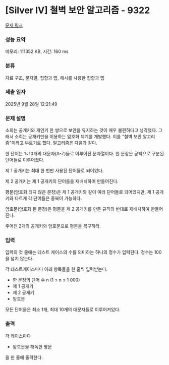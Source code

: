 # [Silver IV] 철벽 보안 알고리즘 - 9322 

[문제 링크](https://www.acmicpc.net/problem/9322) 

### 성능 요약

메모리: 111352 KB, 시간: 160 ms

### 분류

자료 구조, 문자열, 집합과 맵, 해시를 사용한 집합과 맵

### 제출 일자

2025년 9월 28일 12:21:49

### 문제 설명

<p>소희는 공개키와 개인키 한 쌍으로 보안을 유지하는 것이 매우 불편하다고 생각했다. 그래서 소희는 공개키만을 이용하는 암호화 체계를 개발했다. 이를 "철벽 보안 알고리즘"이라고 부르기로 했다. 알고리즘은 다음과 같다.</p>

<p>한 단어는 1~10개의 대문자(A-Z)들로 이루어진 문자열이다. 한 문장은 공백으로 구분된 단어들로 이루어졌다.</p>

<p>제 1 공개키는 최대 한 번만 사용된 단어들로 되어있다.</p>

<p>제 2 공개키는 제 1 공개키의 단어들을 재배치하여 만들어진다.</p>

<p>평문(암호화 되지 않은 문장)은 제 1 공개키와 같이 여러 단어들로 되어있지만, 제 1 공개키와 다르게 각 단어들은 중복이 가능하다.</p>

<p>암호문(암호화 된 문장)은 평문을 제 2 공개키를 만든 규칙의 반대로 재배치하여 만들어진다.</p>

<p>주어진 2개의 공개키와 암호문으로 평문을 복구하라.</p>

### 입력 

 <p>입력의 첫 줄에는 테스트 케이스의 수를 의미하는 하나의 정수가 입력된다. 정수는 100을 넘지 않는다.</p>

<p>각 테스트케이스마다 아래 항목들을 한 줄씩 입력받는다.</p>

<ul>
	<li>한 문장의 단어 수 n (1 ≤ n ≤ 1 000)</li>
	<li>제 1 공개키</li>
	<li>제 2 공개키</li>
	<li>암호문</li>
</ul>

<p>모든 단어들은 최소 1개, 최대 10개의 대문자들로 이루어져있다.</p>

### 출력 

 <p>각 케이스마다</p>

<ul>
	<li>암호문을 해독한 평문</li>
</ul>

<p>을 한 줄에 줄력한다.</p>

